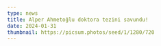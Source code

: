 ```yaml
---
type: news
title: Alper Ahmetoğlu doktora tezini savundu!
date: 2024-01-31
thumbnail: https://picsum.photos/seed/1/1280/720
---
```

